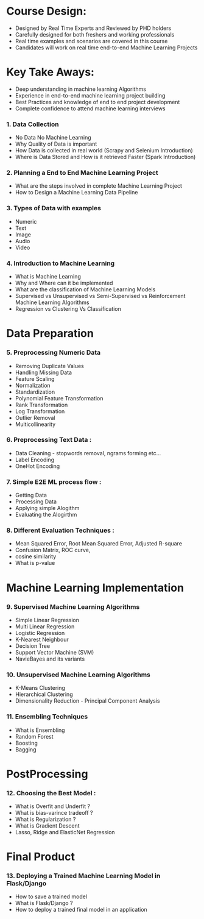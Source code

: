 # Course Design:
- Designed by Real Time Experts and Reviewed by PHD holders
- Carefully designed for both freshers and working professionals
- Real time examples and scenarios are covered in this course
- Candidates will work on real time end-to-end Machine Learning Projects

# Key Take Aways:
- Deep understanding in machine learning Algorithms
- Experience in end-to-end machine learning project building
- Best Practices and knowledge of end to end project development
- Complete confidence to attend machine learning interviews

### 1. Data Collection 
- No Data No Machine Learning 
- Why Quality of Data is important
- How Data is collected in real world (Scrapy and Selenium Introduction)
- Where is Data Stored and How is it retrieved Faster (Spark Introduction)

### 2. Planning a End to End Machine Learning Project
- What are the steps involved in complete Machine Learning Project 
- How to Design a Machine Learning Data Pipeline 

### 3. Types of Data with examples 
- Numeric  
- Text 
- Image 
- Audio 
- Video 

### 4. Introduction to Machine Learning 
- What is Machine Learning
- Why and Where can it be implemented 
- What are the classification of Machine Learning Models
- Supervised vs Unsupervised vs Semi-Supervised vs Reinforcement Machine Learning Algorithms
- Regression vs Clustering Vs Classification 

# Data Preparation 

### 5. Preprocessing Numeric Data 
- Removing Duplicate Values
- Handling Missing Data
- Feature Scaling
- Normalization 
- Standardization
- Polynomial Feature Transformation
- Rank Transformation 
- Log Transformation
- Outlier Removal
- Multicollinearity
 
### 6. Preprocessing Text Data :
- Data Cleaning - stopwords removal, ngrams forming etc...
- Label Encoding 
- OneHot Encoding 

### 7. Simple E2E ML process flow :
- Getting Data 
- Processing Data 
- Applying simple Alogithm
- Evaluating the Alogirthm 

### 8. Different Evaluation Techniques :
- Mean Squared Error, Root Mean Squared Error, Adjusted R-square
- Confusion Matrix, ROC curve,
- cosine similarity 
- What is p-value 

# Machine Learning Implementation 

### 9. Supervised Machine Learning Algorithms 
- Simple Linear Regression 
- Multi Linear Regression 
- Logistic Regression
- K-Nearest Neighbour 
- Decision Tree 
- Support Vector Machine (SVM)
- NavieBayes and its variants

### 10. Unsupervised Machine Learning Algorithms
- K-Means Clustering 
- Hierarchical Clustering
- Dimensionality Reduction - Principal Component Analysis

### 11. Ensembling Techniques 
- What is Ensembling 
- Random Forest 
- Boosting
- Bagging 

# PostProcessing 

### 12. Choosing the Best Model :
- What is Overfit and Underfit ?
- What is bias-varince tradeoff ?
- What is Regularization ?
- What is Gradient Descent 
- Lasso, Ridge and ElasticNet Regression 

# Final Product 

### 13. Deploying a Trained Machine Learning Model in Flask/Django 
- How to save a trained model 
- What is Flask/Django ?
- How to deploy a trained final model in an application 





  



